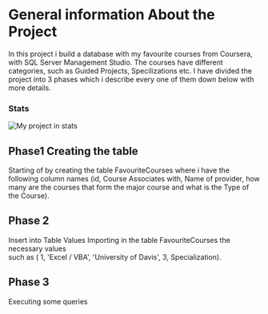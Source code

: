 # General information About the Project
<p>In this project i build a database with my favourite courses from Coursera, 
with SQL Server Management Studio. The courses have different categories, 
such as Guided Projects, Specilizations etc. I have divided the project into 
3 phases which i describe every one of them down below with more details.

### Stats
![My project in stats](https://user-images.githubusercontent.com/47696240/97477537-6ce9a500-1958-11eb-91eb-95bc744bdfee.png)

## Phase1 Creating  the table 

Starting of by creating the table FavouriteCourses where i have the following 
column names (id, Course Associates with, Name of provider, how many 
are the courses that form the major course and what is the Type of the Course).

## Phase 2
  
  Insert into Table Values
Importing in the table FavouriteCourses the necessary values <br>
such as ( 1, 'Excel / VBA', 'University of Davis', 3, Specialization). </p>

## Phase 3
Executing some queries


